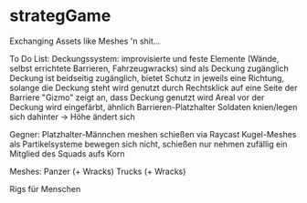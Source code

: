 # strategGame
Exchanging Assets like Meshes 'n shit...

To Do List: 
  Deckungssystem: 
    improvisierte und feste Elemente (Wände, selbst errichtete Barrieren, Fahrzeugwracks) sind als Deckung zugänglich
    Deckung ist beidseitig zugänglich, bietet Schutz in jeweils eine Richtung, solange die Deckung steht
    wird genutzt durch Rechtsklick auf eine Seite der Barriere 
    "Gizmo" zeigt an, dass Deckung genutzt wird
        Areal vor der Deckung wird eingefärbt, ähnlich Barrieren-Platzhalter
    Soldaten knien/legen sich dahinter -> Höhe ändert sich
    
    
    
  Gegner: 
    Platzhalter-Männchen meshen
    schießen via Raycast
      Kugel-Meshes als Partikelsysteme
    bewegen sich nicht, schießen nur
    nehmen zufällig ein Mitglied des Squads aufs Korn
    
  Meshes: 
    Panzer (+ Wracks)
    Trucks (+ Wracks)
    
  Rigs für Menschen
